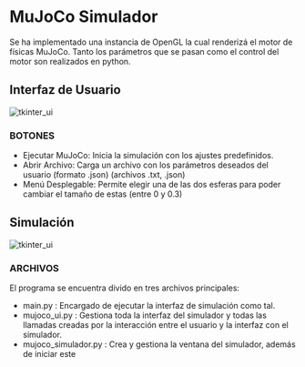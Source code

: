 ﻿# MuJoCo Simulador

Se ha implementado una instancia de OpenGL la cual renderizá el motor de físicas MuJoCo. Tanto los parámetros que se pasan como el control del motor son realizados en python.

## Interfaz de Usuario
![tkinter_ui](https://github.com/gabi-er/Practicas_POO/blob/main/images/tkinter_ui.png "MuJoCo User Interface")
 
  ### BOTONES
  - Ejecutar MuJoCo: Inicia la simulación con los ajustes predefinidos.
  - Abrir Archivo: Carga un archivo con los parámetros deseados del usuario (formato .json) (archivos .txt, .json)
  - Menú Desplegable: Permite elegir una de las dos esferas para poder cambiar el tamaño de estas (entre 0 y 0.3)

## Simulación
![tkinter_ui](https://github.com/gabi-er/Practicas_POO/blob/main/images/mujoco_sim_1.gif "Uso de la interfaz y funcionamiento de la simulación")
  
  ### ARCHIVOS
  El programa se encuentra divido en tres archivos principales:
  - main.py : Encargado de ejecutar la interfaz de simulación como tal.
  - mujoco_ui.py : Gestiona toda la interfaz del simulador y todas las llamadas      creadas por la interacción entre el usuario y la interfaz con el simulador.
  - mujoco_simulador.py : Crea y gestiona la ventana del simulador, además de iniciar este